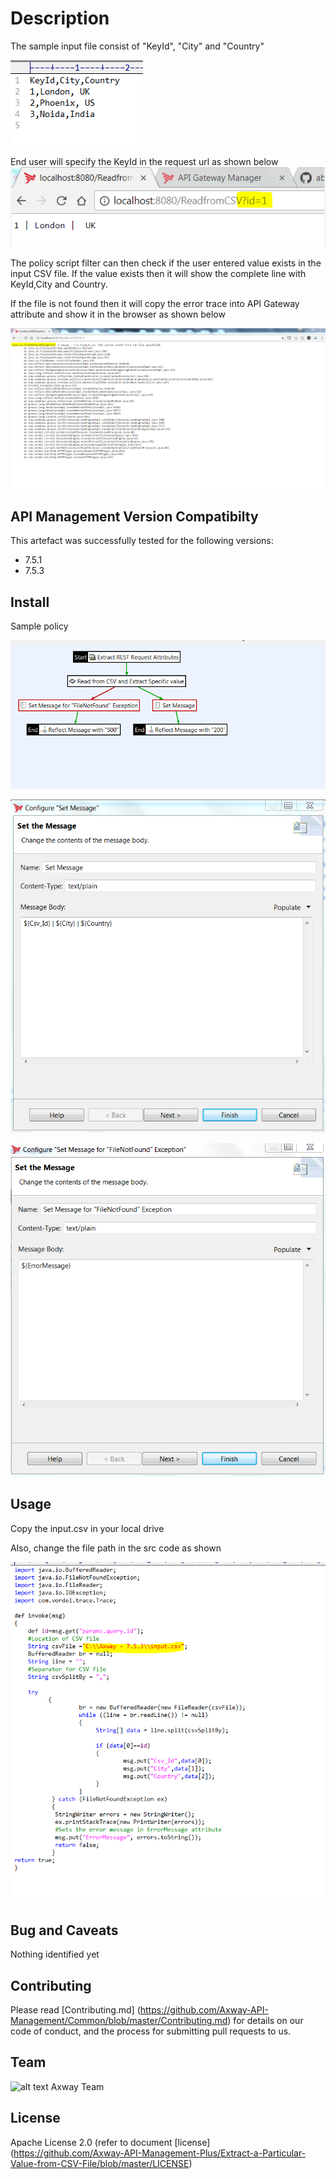 # Description
The sample input file consist of "KeyId", "City" and "Country"

![alt text][inputCSV]

End user will specify the KeyId in the request url as shown below
![alt text][Screenshot4]

The policy script filter can then check if the user entered value exists in the input CSV file. If the value exists then it will show the complete line with KeyId,City and Country.

If the file is not found then it will copy the error trace into API Gateway attribute and show it in the browser as shown below

![alt text][Screenshot5]

## API Management Version Compatibilty
This artefact was successfully tested for the following versions:
- 7.5.1
- 7.5.3

## Install

Sample policy

![alt text][Screenshot1]

![alt text][Screenshot2]

![alt text][Screenshot3]

## Usage

Copy the input.csv in your local drive

Also, change the file path in the src code as shown

![alt text][changepath]

## Bug and Caveats

Nothing identified yet

## Contributing

Please read [Contributing.md] (https://github.com/Axway-API-Management/Common/blob/master/Contributing.md) for details on our code of conduct, and the process for submitting pull requests to us.

## Team

![alt text][Axwaylogo] Axway Team

[Axwaylogo]: https://github.com/Axway-API-Management/Common/blob/master/img/AxwayLogoSmall.png  "Axway logo"


## License
Apache License 2.0 (refer to document [license] (https://github.com/Axway-API-Management-Plus/Extract-a-Particular-Value-from-CSV-File/blob/master/LICENSE)

[inputCSV]: https://github.com/Axway-API-Management-Plus/Extract-a-Particular-Value-from-CSV-File/blob/master/Readme/inputCSV.PNG "Input CSV"

[Screenshot5]:https://github.com/Axway-API-Management-Plus/Extract-a-Particular-Value-from-CSV-File/blob/master/Readme/Screenshot_5.PNG "FileNotFound error"

[Screenshot1]: https://github.com/Axway-API-Management-Plus/Extract-a-Particular-Value-from-CSV-File/blob/master/Readme/Screenshot_1.PNG

[Screenshot2]: https://github.com/Axway-API-Management-Plus/Extract-a-Particular-Value-from-CSV-File/blob/master/Readme/Screenshot_2.PNG

[Screenshot3]: https://github.com/Axway-API-Management-Plus/Extract-a-Particular-Value-from-CSV-File/blob/master/Readme/Screenshot_3.PNG

[Screenshot4]: https://github.com/Axway-API-Management-Plus/Extract-a-Particular-Value-from-CSV-File/blob/master/Readme/Screenshot4.PNG

[changepath]: https://github.com/Axway-API-Management-Plus/Extract-a-Particular-Value-from-CSV-File/blob/master/Readme/changepath.png 
